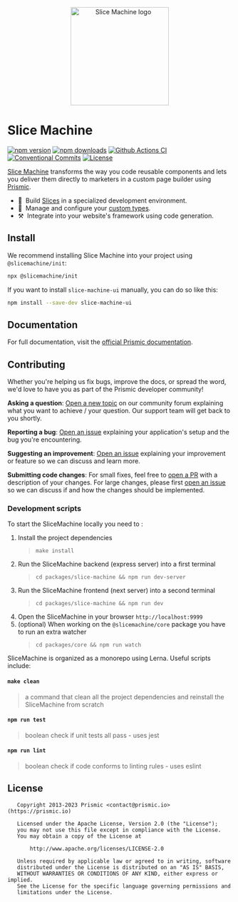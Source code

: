 <p align="center">
  <a href="https://prismic.io/slice-machine">
    <img src="https://raw.githubusercontent.com/prismicio/slice-machine/master/.github/logo.svg" alt="Slice Machine logo" width="220" />
  </a>
</p>

# Slice Machine

[![npm version][npm-version-src]][npm-version-href]
[![npm downloads][npm-downloads-src]][npm-downloads-href]
[![Github Actions CI][github-actions-ci-src]][github-actions-ci-href]
[![Conventional Commits][conventional-commits-src]][conventional-commits-href]
[![License][license-src]][license-href]

[Slice Machine][slice-machine] transforms the way you code reusable components and lets you deliver them directly to marketers in a custom page builder using [Prismic][prismic].

<!-- [![Codecov][codecov-src]][codecov-href] -->

- 🧰 &nbsp;Build [Slices][prismic-docs-slices] in a specialized development environment.
- 📄 &nbsp;Manage and configure your [custom types][prismic-docs-custom-types].
- ⚒️ &nbsp;Integrate into your website's framework using code generation.

## Install

We recommend installing Slice Machine into your project using `@slicemachine/init`:

```sh
npx @slicemachine/init
```

If you want to install `slice-machine-ui` manually, you can do so like this:

```sh
npm install --save-dev slice-machine-ui
```

## Documentation

For full documentation, visit the [official Prismic documentation][prismic-docs-slice-machine].

## Contributing

Whether you're helping us fix bugs, improve the docs, or spread the word, we'd love to have you as part of the Prismic developer community!

**Asking a question**: [Open a new topic][forum-question] on our community forum explaining what you want to achieve / your question. Our support team will get back to you shortly.

**Reporting a bug**: [Open an issue][repo-bug-report] explaining your application's setup and the bug you're encountering.

**Suggesting an improvement**: [Open an issue][repo-feature-request] explaining your improvement or feature so we can discuss and learn more.

**Submitting code changes**: For small fixes, feel free to [open a PR][repo-pull-requests] with a description of your changes. For large changes, please first [open an issue][repo-feature-request] so we can discuss if and how the changes should be implemented.

### Development scripts

To start the SliceMachine locally you need to :

1. Install the project dependencies
   > `make install`
2. Run the SliceMachine backend (express server) into a first terminal
   > `cd packages/slice-machine && npm run dev-server`
3. Run the SliceMachine frontend (next server) into a second terminal
   > `cd packages/slice-machine && npm run dev`
4. Open the SliceMachine in your browser `http://localhost:9999`
5. (optional) When working on the `@slicemachine/core` package you have to run an extra watcher
   > `cd packages/core && npm run watch`

SliceMachine is organized as a monorepo using Lerna. Useful scripts include:

#### `make clean`

> a command that clean all the project dependencies and reinstall the SliceMachine from scratch

#### `npm run test`

> boolean check if unit tests all pass - uses jest

#### `npm run lint`

> boolean check if code conforms to linting rules - uses eslint

## License

```
   Copyright 2013-2023 Prismic <contact@prismic.io> (https://prismic.io)

   Licensed under the Apache License, Version 2.0 (the "License");
   you may not use this file except in compliance with the License.
   You may obtain a copy of the License at

       http://www.apache.org/licenses/LICENSE-2.0

   Unless required by applicable law or agreed to in writing, software
   distributed under the License is distributed on an "AS IS" BASIS,
   WITHOUT WARRANTIES OR CONDITIONS OF ANY KIND, either express or implied.
   See the License for the specific language governing permissions and
   limitations under the License.
```

<!-- Links -->

[prismic]: https://prismic.io
[slice-machine]: https://prismic.io/slice-machine

<!-- TODO: Replace link with a more useful one if available -->

[prismic-docs]: https://prismic.io/docs
[prismic-docs-slice-machine]: https://prismic.io/docs/slice-machine
[prismic-docs-slices]: https://prismic.io/docs/slice
[prismic-docs-custom-types]: https://prismic.io/docs/custom-types
[changelog]: /CHANGELOG.md

<!-- TODO: Replace link with a more useful one if available -->

[forum-question]: https://community.prismic.io
[repo-bug-report]: https://github.com/prismicio/slice-machine/issues/new?assignees=&labels=bug&template=bug_report.md&title=
[repo-feature-request]: https://github.com/prismicio/slice-machine/issues/new?assignees=&labels=enhancement&template=feature_request.md&title=
[repo-pull-requests]: https://github.com/prismicio/slice-machine/pulls

<!-- Badges -->

[npm-version-src]: https://img.shields.io/npm/v/slice-machine-ui/latest.svg
[npm-version-href]: https://npmjs.com/package/slice-machine-ui
[npm-downloads-src]: https://img.shields.io/npm/dm/slice-machine-ui.svg
[npm-downloads-href]: https://npmjs.com/package/slice-machine-ui
[github-actions-ci-src]: https://github.com/prismicio/slice-machine/workflows/test/badge.svg
[github-actions-ci-href]: https://github.com/prismicio/slice-machine/actions?query=workflow%3Atest
[codecov-src]: https://img.shields.io/codecov/c/github/prismicio/slice-machine.svg
[codecov-href]: https://codecov.io/gh/prismicio/slice-machine
[conventional-commits-src]: https://img.shields.io/badge/Conventional%20Commits-1.0.0-yellow.svg
[conventional-commits-href]: https://conventionalcommits.org
[license-src]: https://img.shields.io/npm/l/slice-machine-ui.svg
[license-href]: https://npmjs.com/package/slice-machine-ui
